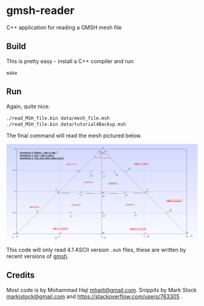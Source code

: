 # gmsh-reader
C++ application for reading a GMSH mesh file

## Build
This is pretty easy - install a C++ compiler and run:

    make

## Run
Again, quite nice:

    ./read_MSH_file.bin data/mesh_file.msh
    ./read_MSH_file.bin data/tutorial4Backup.msh

The final command will read the mesh pictured below.

<img src="media/sample.png" alt="Sample mesh" width="600"/>

This code will only read 4.1 ASCII version `.msh` files, these are written by recent versions of [gmsh](https://gmsh.info/).

## Credits
Most code is by Mohammad Haji <mhajit@gmail.com>. Snippits by Mark Stock <markjstock@gmail.com> and https://stackoverflow.com/users/763305 .
